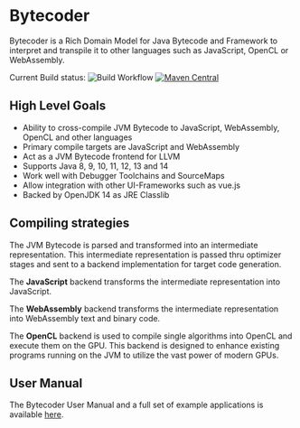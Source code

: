 # Bytecoder

Bytecoder is a Rich Domain Model for Java Bytecode and Framework to interpret and transpile it to other 
languages such as JavaScript, OpenCL or WebAssembly.

Current Build status: ![Build Workflow](https://github.com/mirkosertic/Bytecoder/workflows/Build%20Workflow/badge.svg) [![Maven Central](https://maven-badges.herokuapp.com/maven-central/de.mirkosertic.bytecoder/bytecoder-parent/badge.svg)](https://maven-badges.herokuapp.com/maven-central/de.mirkosertic.bytecoder/bytecoder-parent/badge.svg)

## High Level Goals

* Ability to cross-compile JVM Bytecode to JavaScript, WebAssembly, OpenCL and other languages
* Primary compile targets are JavaScript and WebAssembly
* Act as a JVM Bytecode frontend for LLVM
* Supports Java 8, 9, 10, 11, 12, 13 and 14
* Work well with Debugger Toolchains and SourceMaps
* Allow integration with other UI-Frameworks such as vue.js
* Backed by OpenJDK 14 as JRE Classlib

## Compiling strategies

The JVM Bytecode is parsed and transformed into an intermediate representation. This intermediate representation is passed thru 
optimizer stages and sent to a backend implementation for target code generation.

The **JavaScript** backend transforms the intermediate representation into JavaScript.

The **WebAssembly** backend transforms the intermediate representation into WebAssembly text and binary code.

The **OpenCL** backend is used to compile single algorithms into OpenCL and execute them on the GPU. This backend is designed to enhance
existing programs running on the JVM to utilize the vast power of modern GPUs.

## User Manual

The Bytecoder User Manual and a full set of example applications is available [here](https://mirkosertic.github.io/Bytecoder/).
